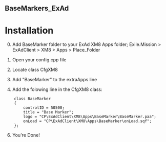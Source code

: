 ## BaseMarkers_ExAd
# Installation
0. Add BaseMarker folder to your ExAd XM8 Apps folder; Exile.Mission > ExAdClient > XM8 > Apps > Place_Folder

0. Open your config.cpp file
0. Locate class CfgXM8
0. Add "BaseMarker" to the extraApps line
0. Add the folowing line in the CfgXM8 class:
```
	class BaseMarker 
	{
		controlID = 50500;
		title = "Base Marker";		
		logo = "CP\ExAdClient\XM8\Apps\BaseMarker\BaseMarker.paa";
		onLoad = "CP\ExAdClient\XM8\Apps\BaseMarker\onLoad.sqf";
	};
```

6. You're Done!
